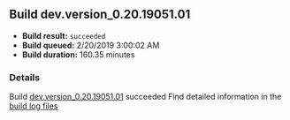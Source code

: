 ## Build dev.version_0.20.19051.01
- **Build result:** `succeeded`
- **Build queued:** 2/20/2019 3:00:02 AM
- **Build duration:** 160.35 minutes
### Details
Build [dev.version_0.20.19051.01](https://winappstudio.visualstudio.com/web/build.aspx?pcguid=a4ef43be-68ce-4195-a619-079b4d9834c2&builduri=vstfs%3a%2f%2f%2fBuild%2fBuild%2f27115) succeeded
Find detailed information in the [build log files](https://uwpctdiags.blob.core.windows.net/buildlogs/dev.version_0.20.19051.01_logs.zip)
